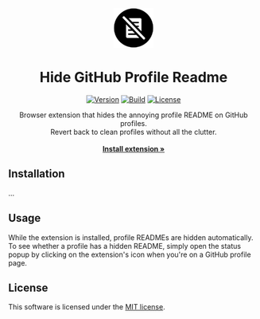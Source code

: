 <p align="center">
    <img src="src/images/icon_128.png" width="80px">
</p>

<h1 align="center">Hide GitHub Profile Readme</h1>

<div align="center">

[![Version](https://img.shields.io/badge/version-v1.0.0-blue)](https://example.com)
[![Build](https://img.shields.io/badge/build-passing-neon)](https://github.com/niklashenning/hide-profile-readme)
[![License](https://img.shields.io/badge/license-MIT-green)](LICENSE)

</div>

<p align="center">
Browser extension that hides the annoying profile README on GitHub profiles.
<br>
Revert back to clean profiles without all the clutter.
<br>
<br>
<a href="https://example.com"><strong>Install extension »</strong></a>
</p>


## Installation
...


## Usage
While the extension is installed, profile READMEs are hidden automatically.
<br>
To see whether a profile has a hidden README, simply open the status popup
by clicking on the extension's icon when you're on a GitHub profile page.


## License
This software is licensed under the [MIT license](LICENSE).